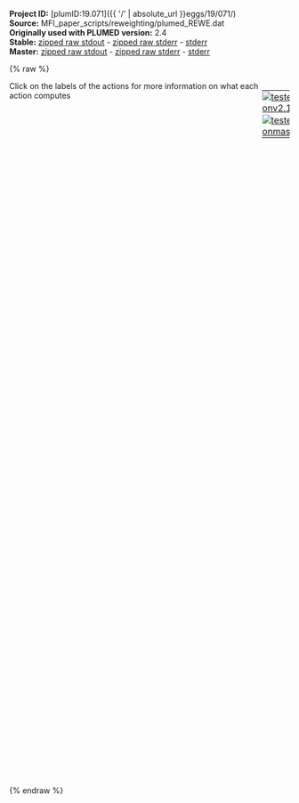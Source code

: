 **Project ID:** [plumID:19.071]({{ '/' | absolute_url }}eggs/19/071/)  
**Source:** MFI_paper_scripts/reweighting/plumed_REWE.dat  
**Originally used with PLUMED version:** 2.4  
**Stable:** [zipped raw stdout](plumed_REWE.dat.plumed.stdout.txt.zip) - [zipped raw stderr](plumed_REWE.dat.plumed.stderr.txt.zip) - [stderr](plumed_REWE.dat.plumed.stderr)  
**Master:** [zipped raw stdout](plumed_REWE.dat.plumed_master.stdout.txt.zip) - [zipped raw stderr](plumed_REWE.dat.plumed_master.stderr.txt.zip) - [stderr](plumed_REWE.dat.plumed_master.stderr)  

{% raw %}
<div style="width: 100%; float:left">
<div style="width: 90%; float:left" id="value_details_data/MFI_paper_scripts/reweighting/plumed_REWE.dat"> Click on the labels of the actions for more information on what each action computes </div>
<div style="width: 10%; float:left"><table><tr><td style="padding:1px"><a href="plumed_REWE.dat.plumed.stderr"><img src="https://img.shields.io/badge/v2.10-failed-red.svg" alt="tested onv2.10" /></a></td></tr><tr><td style="padding:1px"><a href="plumed_REWE.dat.plumed_master.stderr"><img src="https://img.shields.io/badge/master-failed-red.svg" alt="tested onmaster" /></a></td></tr></table></div></div>
<pre style="width=97%;">
<b name="data/MFI_paper_scripts/reweighting/plumed_REWE.datp" onclick='showPath("data/MFI_paper_scripts/reweighting/plumed_REWE.dat","data/MFI_paper_scripts/reweighting/plumed_REWE.datp","data/MFI_paper_scripts/reweighting/plumed_REWE.datp","brown")'>p</b>: <span class="plumedtooltip" style="color:green">READ<span class="right">Read quantities from a colvar file. <a href="https://www.plumed.org/doc-master/user-doc/html/_r_e_a_d.html" style="color:green">More details</a><i></i></span></span>  <span class="plumedtooltip">FILE<span class="right">the name of the file from which to read these quantities<i></i></span></span>=./position  <span class="plumedtooltip">VALUES<span class="right">the values to read from the file<i></i></span></span>=p.x <span class="plumedtooltip">IGNORE_FORCES<span class="right"> use this flag if the forces added by any bias can be safely ignored<i></i></span></span> <span class="plumedtooltip">IGNORE_TIME<span class="right"> ignore the time in the colvar file<i></i></span></span>
<br/><span style="display:none;" id="data/MFI_paper_scripts/reweighting/plumed_REWE.datp">The READ action with label <b>p</b> calculates the following quantities:<table  align="center" frame="void" width="95%" cellpadding="5%"><tr><td width="5%"><b> Quantity </b>  </td><td><b> Description </b> </td></tr><tr><td width="5%">p..#!custom</td><td>the names of the output components for this action depend on the actions input file see the example inputs below for details</td></tr></table></span><span class="plumedtooltip" style="color:green">METAD<span class="right">Used to performed metadynamics on one or more collective variables. <a href="https://www.plumed.org/doc-master/user-doc/html/_m_e_t_a_d.html" style="color:green">More details</a><i></i></span></span> ... 
<span class="plumedtooltip">ARG<span class="right">the labels of the scalars on which the bias will act<i></i></span></span>=<b name="data/MFI_paper_scripts/reweighting/plumed_REWE.datp">p.x</b>
<span class="plumedtooltip">SIGMA<span class="right">the widths of the Gaussian hills<i></i></span></span>=0.05 
<span class="plumedtooltip">HEIGHT<span class="right">the heights of the Gaussian hills<i></i></span></span>=0.1 
<span class="plumedtooltip">PACE<span class="right">the frequency for hill addition<i></i></span></span>=500 
<span class="plumedtooltip">BIASFACTOR<span class="right">use well tempered metadynamics and use this bias factor<i></i></span></span>=5 
<span class="plumedtooltip">LABEL<span class="right">a label for the action so that its output can be referenced in the input to other actions<i></i></span></span>=<b name="data/MFI_paper_scripts/reweighting/plumed_REWE.datmetad" onclick='showPath("data/MFI_paper_scripts/reweighting/plumed_REWE.dat","data/MFI_paper_scripts/reweighting/plumed_REWE.datmetad","data/MFI_paper_scripts/reweighting/plumed_REWE.datmetad","brown")'>metad</b> 
<span class="plumedtooltip">TEMP<span class="right">the system temperature - this is only needed if you are doing well-tempered metadynamics<i></i></span></span>=120
<span class="plumedtooltip">GRID_MIN<span class="right">the lower bounds for the grid<i></i></span></span>=-2.6
<span class="plumedtooltip">GRID_MAX<span class="right">the upper bounds for the grid<i></i></span></span>=2.6
<span class="plumedtooltip">GRID_BIN<span class="right">the number of bins for the grid<i></i></span></span>=500 
REWEIGHTING_NGRID=200 
REWEIGHTING_NHILLS=10
... METAD

<br/><span style="display:none;" id="data/MFI_paper_scripts/reweighting/plumed_REWE.datmetad">The METAD action with label <b>metad</b> calculates the following quantities:<table  align="center" frame="void" width="95%" cellpadding="5%"><tr><td width="5%"><b> Quantity </b>  </td><td><b> Description </b> </td></tr><tr><td width="5%">metad.bias</td><td>the instantaneous value of the bias potential</td></tr></table></span><b name="data/MFI_paper_scripts/reweighting/plumed_REWE.datbias" onclick='showPath("data/MFI_paper_scripts/reweighting/plumed_REWE.dat","data/MFI_paper_scripts/reweighting/plumed_REWE.datbias","data/MFI_paper_scripts/reweighting/plumed_REWE.datbias","brown")'>bias</b>: <span class="plumedtooltip" style="color:green">REWEIGHT_METAD<span class="right">Calculate the weights configurations should contribute to the histogram in a simulation in which a metadynamics bias acts upon the system. <a href="https://www.plumed.org/doc-master/user-doc/html/_r_e_w_e_i_g_h_t__m_e_t_a_d.html" style="color:green">More details</a><i></i></span></span> <span class="plumedtooltip">TEMP<span class="right">the system temperature<i></i></span></span>=120

<span style="display:none;" id="data/MFI_paper_scripts/reweighting/plumed_REWE.datbias">The REWEIGHT_METAD action with label <b>bias</b> calculates the following quantities:<table  align="center" frame="void" width="95%" cellpadding="5%"><tr><td width="5%"><b> Quantity </b>  </td><td><b> Description </b> </td></tr><tr><td width="5%">bias.value</td><td>the weight to use for this frame to negate the effect the metadynamics bias</td></tr></table></span><span class="plumedtooltip" style="color:green">HISTOGRAM<span class="right">Accumulate the average probability density along a few CVs from a trajectory. <a href="https://www.plumed.org/doc-master/user-doc/html/_h_i_s_t_o_g_r_a_m.html" style="color:green">More details</a><i></i></span></span> ...
  <span class="plumedtooltip">ARG<span class="right">the quantities that are being used to construct the histogram<i></i></span></span>=<b name="data/MFI_paper_scripts/reweighting/plumed_REWE.datp">p.x</b>
  <span class="plumedtooltip">GRID_MIN<span class="right"> the lower bounds for the grid<i></i></span></span>=-2.6
  <span class="plumedtooltip">GRID_MAX<span class="right"> the upper bounds for the grid<i></i></span></span>=2.6
  <span class="plumedtooltip">GRID_BIN<span class="right">the number of bins for the grid<i></i></span></span>=500
  <span class="plumedtooltip">BANDWIDTH<span class="right">the bandwidths for kernel density esimtation<i></i></span></span>=0.04
  <span class="plumedtooltip">LOGWEIGHTS<span class="right">the logarithm of the quantity to use as the weights when calculating averages<i></i></span></span>=<b name="data/MFI_paper_scripts/reweighting/plumed_REWE.datbias">bias</b>
  <span class="plumedtooltip">LABEL<span class="right">a label for the action so that its output can be referenced in the input to other actions<i></i></span></span>=<b name="data/MFI_paper_scripts/reweighting/plumed_REWE.dathh" onclick='showPath("data/MFI_paper_scripts/reweighting/plumed_REWE.dat","data/MFI_paper_scripts/reweighting/plumed_REWE.dathh","data/MFI_paper_scripts/reweighting/plumed_REWE.dathh","brown")'>hh</b>
... HISTOGRAM
<br/><span style="display:none;" id="data/MFI_paper_scripts/reweighting/plumed_REWE.dathh">The HISTOGRAM action with label <b>hh</b> calculates the following quantities:<table  align="center" frame="void" width="95%" cellpadding="5%"><tr><td width="5%"><b> Quantity </b>  </td><td><b> Description </b> </td></tr><tr><td width="5%">hh.value</td><td>the estimate of the histogram as a function of the argument that was obtained</td></tr></table></span><b name="data/MFI_paper_scripts/reweighting/plumed_REWE.datff" onclick='showPath("data/MFI_paper_scripts/reweighting/plumed_REWE.dat","data/MFI_paper_scripts/reweighting/plumed_REWE.datff","data/MFI_paper_scripts/reweighting/plumed_REWE.datff","brown")'>ff</b>: <span class="plumedtooltip" style="color:green">CONVERT_TO_FES<span class="right">Convert a histogram to a free energy surface. <a href="https://www.plumed.org/doc-master/user-doc/html/_c_o_n_v_e_r_t__t_o__f_e_s.html" style="color:green">More details</a><i></i></span></span> <span class="plumedtooltip">GRID<span class="right">the histogram that you would like to convert into a free energy surface (old syntax)<i></i></span></span>=<b name="data/MFI_paper_scripts/reweighting/plumed_REWE.dathh">hh</b> <span class="plumedtooltip">TEMP<span class="right">the temperature at which you are operating<i></i></span></span>=120 


<span style="display:none;" id="data/MFI_paper_scripts/reweighting/plumed_REWE.datff">The CONVERT_TO_FES action with label <b>ff</b> calculates the following quantities:<table  align="center" frame="void" width="95%" cellpadding="5%"><tr><td width="5%"><b> Quantity </b>  </td><td><b> Description </b> </td></tr><tr><td width="5%">ff.value</td><td>the free energy surface</td></tr></table></span><span class="plumedtooltip" style="color:green">DUMPGRID<span class="right">Output the function on the grid to a file with the PLUMED grid format. <a href="https://www.plumed.org/doc-master/user-doc/html/_d_u_m_p_g_r_i_d.html" style="color:green">More details</a><i></i></span></span> <span class="plumedtooltip">GRID<span class="right">the grid you would like to print (can also use ARG for specifying what is being printed)<i></i></span></span>=<b name="data/MFI_paper_scripts/reweighting/plumed_REWE.datff">ff</b> <span class="plumedtooltip">FILE<span class="right"> the file on which to write the grid<i></i></span></span>=fes <span class="plumedtooltip">STRIDE<span class="right"> the frequency with which the grid should be output to the file<i></i></span></span>=500
</pre>
{% endraw %}
